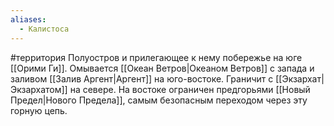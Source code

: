```yaml
---
aliases:
  - Калистоса
---
```

#территория 
Полуостров и прилегающее к нему побережье на юге [[Орими Ги]]. Омывается [[Океан Ветров|Океаном Ветров]] с запада и заливом [[Залив Аргент|Аргент]] на юго-востоке. Граничит с [[Экзархат|Экзархатом]] на севере. На востоке ограничен предгорьями [[Новый Предел|Нового Предела]], самым безопасным переходом через эту горную цепь.